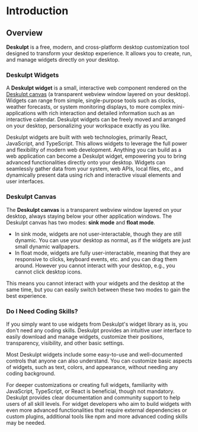 # Introduction

## Overview

**Deskulpt** is a free, modern, and cross-platform desktop customization tool designed to transform your desktop experience. It allows you to create, run, and manage widgets directly on your desktop.

### Deskulpt Widgets

A **Deskulpt widget** is a small, interactive web component rendered on the [Deskulpt canvas](#deskulpt-canvas) (a transparent webview window layered on your desktop). Widgets can range from simple, single-purpose tools such as clocks, weather forecasts, or system monitoring displays, to more complex mini-applications with rich interaction and detailed information such as an interactive calendar. Deskulpt widgets can be freely moved and arranged on your desktop, personalizing your workspace exactly as you like.

Deskulpt widgets are built with web technologies, primarily React, JavaScript, and TypeScript. This allows widgets to leverage the full power and flexibility of modern web development. Anything you can build as a web application can become a Deskulpt widget, empowering you to bring advanced functionalities directly onto your desktop. Widgets can seamlessly gather data from your system, web APIs, local files, etc., and dynamically present data using rich and interactive visual elements and user interfaces.

### Deskulpt Canvas

The **Deskulpt canvas** is a transparent webview window layered on your desktop, always staying below your other application windows. The Deskulpt canvas has two modes: **sink mode** and **float mode**.

- In sink mode, widgets are not user-interactable, though they are still dynamic. You can use your desktop as normal, as if the widgets are just small dynamic wallpapers.
- In float mode, widgets are fully user-interactable, meaning that they are responsive to clicks, keyboard events, etc. and you can drag them around. However you cannot interact with your desktop, e.g., you cannot click desktop icons.

This means you cannot interact with your widgets and the desktop at the same time, but you can easily switch between these two modes to gain the best experience.

### Do I Need Coding Skills?

If you simply want to use widgets from Deskulpt's widget library as is, you don't need any coding skills. Deskulpt provides an intuitive user interface to easily download and manage widgets, customize their positions, transparency, visibility, and other basic settings.

Most Deskulpt widgets include some easy-to-use and well-documented controls that anyone can also understand. You can customize basic aspects of widgets, such as text, colors, and appearance, without needing any coding background.

For deeper customizations or creating full widgets, familiarity with JavaScript, TypeScript, or React is beneficial, though not mandatory. Deskulpt provides clear documentation and community support to help users of all skill levels. For widget developers who aim to build widgets with even more advanced functionalities that require external dependencies or custom plugins, additional tools like npm and more advanced coding skills may be needed.
